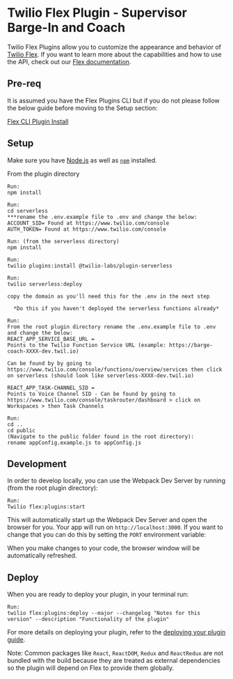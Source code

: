 # Twilio Flex Plugin - Supervisor Barge-In and Coach

Twilio Flex Plugins allow you to customize the appearance and behavior of [Twilio Flex](https://www.twilio.com/flex). If you want to learn more about the capabilities and how to use the API, check out our [Flex documentation](https://www.twilio.com/docs/flex).

## Pre-req

It is assumed you have the Flex Plugins CLI but if you do not please follow the below guide before moving to the Setup section:

[Flex CLI Plugin Install](https://www.twilio.com/docs/flex/developer/plugins/cli/install)

## Setup

Make sure you have [Node.js](https://nodejs.org) as well as [`npm`](https://npmjs.com) installed.

From the plugin directory
```
Run: 
npm install
```

```
Run: 
cd serverless
***rename the .env.example file to .env and change the below:
ACCOUNT_SID= Found at https://www.twilio.com/console
AUTH_TOKEN= Found at https://www.twilio.com/console 
```

```
Run: (from the serverless directory)
npm install
```

```
Run: 
twilio plugins:install @twilio-labs/plugin-serverless
```

```
Run: 
twilio serverless:deploy

copy the domain as you'll need this for the .env in the next step
```
      *Do this if you haven't deployed the serverless functions already*

```
Run: 
From the root plugin directory rename the .env.example file to .env and change the below:
REACT_APP_SERVICE_BASE_URL = 
Points to the Twilio Function Service URL (example: https://barge-coach-XXXX-dev.twil.io)

Can be found by by going to https://www.twilio.com/console/functions/overview/services then click on serverless (should look like serverless-XXXX-dev.twil.io)

REACT_APP_TASK-CHANNEL_SID =
Points to Voice Channel SID - Can be found by going to https://www.twilio.com/console/taskrouter/dashboard > click on Workspaces > then Task Channels
```

```
Run: 
cd ..
cd public
(Navigate to the public folder found in the root directory):
rename appConfig.example.js to appConfig.js
```

## Development

In order to develop locally, you can use the Webpack Dev Server by running (from the root plugin directory):

```
Run: 
Twilio flex:plugins:start
```

This will automatically start up the Webpack Dev Server and open the browser for you. Your app will run on `http://localhost:3000`. If you want to change that you can do this by setting the `PORT` environment variable:

When you make changes to your code, the browser window will be automatically refreshed.

## Deploy

When you are ready to deploy your plugin, in your terminal run:
```
Run: 
twilio flex:plugins:deploy --major --changelog "Notes for this version" --description "Functionality of the plugin"
```
For more details on deploying your plugin, refer to the [deploying your plugin guide](https://www.twilio.com/docs/flex/plugins#deploying-your-plugin).

Note: Common packages like `React`, `ReactDOM`, `Redux` and `ReactRedux` are not bundled with the build because they are treated as external dependencies so the plugin will depend on Flex to provide them globally.
